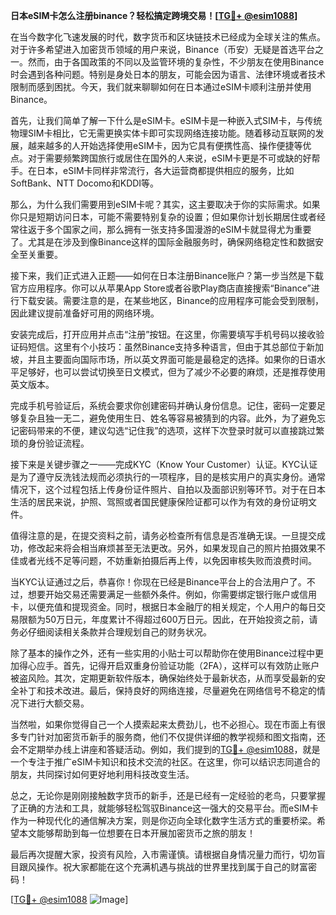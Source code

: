 **日本eSIM卡怎么注册binance？轻松搞定跨境交易！[[TG💪+ @esim1088](https://t.me/s/esim1088)]**

在当今数字化飞速发展的时代，数字货币和区块链技术已经成为全球关注的焦点。对于许多希望进入加密货币领域的用户来说，Binance（币安）无疑是首选平台之一。然而，由于各国政策的不同以及监管环境的复杂性，不少朋友在使用Binance时会遇到各种问题。特别是身处日本的朋友，可能会因为语言、法律环境或者技术限制而感到困扰。今天，我们就来聊聊如何在日本通过eSIM卡顺利注册并使用Binance。

首先，让我们简单了解一下什么是eSIM卡。eSIM卡是一种嵌入式SIM卡，与传统物理SIM卡相比，它无需更换实体卡即可实现网络连接功能。随着移动互联网的发展，越来越多的人开始选择使用eSIM卡，因为它具有便携性高、操作便捷等优点。对于需要频繁跨国旅行或居住在国外的人来说，eSIM卡更是不可或缺的好帮手。在日本，eSIM卡同样非常流行，各大运营商都提供相应的服务，比如SoftBank、NTT Docomo和KDDI等。

那么，为什么我们需要用到eSIM卡呢？其实，这主要取决于你的实际需求。如果你只是短期访问日本，可能不需要特别复杂的设置；但如果你计划长期居住或者经常往返于多个国家之间，那么拥有一张支持多国漫游的eSIM卡就显得尤为重要了。尤其是在涉及到像Binance这样的国际金融服务时，确保网络稳定性和数据安全至关重要。

接下来，我们正式进入正题——如何在日本注册Binance账户？第一步当然是下载官方应用程序。你可以从苹果App Store或者谷歌Play商店直接搜索“Binance”进行下载安装。需要注意的是，在某些地区，Binance的应用程序可能会受到限制，因此建议提前准备好可用的网络环境。

安装完成后，打开应用并点击“注册”按钮。在这里，你需要填写手机号码以接收验证码短信。这里有个小技巧：虽然Binance支持多种语言，但由于其总部位于新加坡，并且主要面向国际市场，所以英文界面可能是最稳定的选择。如果你的日语水平足够好，也可以尝试切换至日文模式，但为了减少不必要的麻烦，还是推荐使用英文版本。

完成手机号验证后，系统会要求你创建密码并确认身份信息。记住，密码一定要足够复杂且独一无二，避免使用生日、姓名等容易被猜到的内容。此外，为了避免忘记密码带来的不便，建议勾选“记住我”的选项，这样下次登录时就可以直接跳过繁琐的身份验证流程。

接下来是关键步骤之一——完成KYC（Know Your Customer）认证。KYC认证是为了遵守反洗钱法规而必须执行的一项程序，目的是核实用户的真实身份。通常情况下，这个过程包括上传身份证件照片、自拍以及面部识别等环节。对于在日本生活的居民来说，护照、驾照或者国民健康保险证都可以作为有效的身份证明文件。

值得注意的是，在提交资料之前，请务必检查所有信息是否准确无误。一旦提交成功，修改起来将会相当麻烦甚至无法更改。另外，如果发现自己的照片拍摄效果不佳或者光线不足等问题，不妨重新拍摄后再上传，以免因审核失败而浪费时间。

当KYC认证通过之后，恭喜你！你现在已经是Binance平台上的合法用户了。不过，想要开始交易还需要满足一些额外条件。例如，你需要绑定银行账户或信用卡，以便充值和提现资金。同时，根据日本金融厅的相关规定，个人用户的每日交易限额为50万日元，年度累计不得超过600万日元。因此，在开始投资之前，请务必仔细阅读相关条款并合理规划自己的财务状况。

除了基本的操作之外，还有一些实用的小贴士可以帮助你在使用Binance过程中更加得心应手。首先，记得开启双重身份验证功能（2FA），这样可以有效防止账户被盗风险。其次，定期更新软件版本，确保始终处于最新状态，从而享受最新的安全补丁和技术改进。最后，保持良好的网络连接，尽量避免在网络信号不稳定的情况下进行大额交易。

当然啦，如果你觉得自己一个人摸索起来太费劲儿，也不必担心。现在市面上有很多专门针对加密货币新手的服务商，他们不仅提供详细的教学视频和图文指南，还会不定期举办线上讲座和答疑活动。例如，我们提到的[TG💪+ @esim1088](https://t.me/s/esim1088)，就是一个专注于推广eSIM卡知识和技术交流的社区。在这里，你可以结识志同道合的朋友，共同探讨如何更好地利用科技改变生活。

总之，无论你是刚刚接触数字货币的新手，还是已经有一定经验的老鸟，只要掌握了正确的方法和工具，就能够轻松驾驭Binance这一强大的交易平台。而eSIM卡作为一种现代化的通信解决方案，则是你迈向全球化数字生活方式的重要桥梁。希望本文能够帮助到每一位想要在日本开展加密货币之旅的朋友！

最后再次提醒大家，投资有风险，入市需谨慎。请根据自身情况量力而行，切勿盲目跟风操作。祝大家都能在这个充满机遇与挑战的世界里找到属于自己的财富密码！

[[TG💪+ @esim1088](https://t.me/s/esim1088) ![Image](https://i.postimg.cc/4NQfJmqS/Snipaste-2025-05-13-00-14-12.png)]